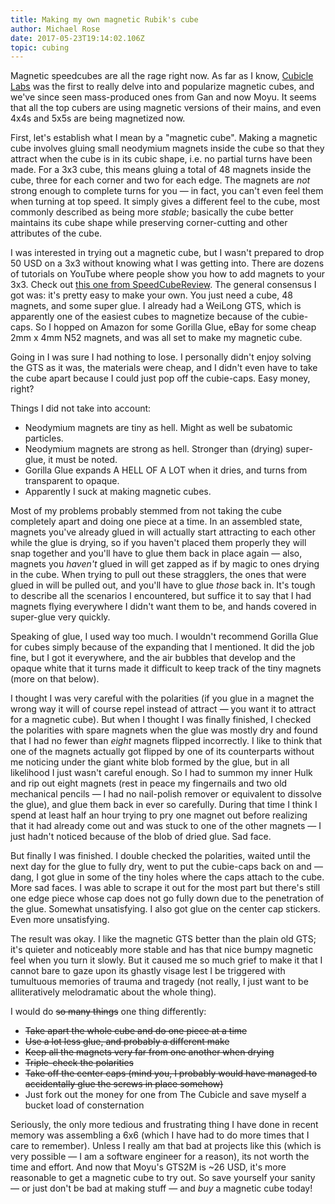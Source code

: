 ```yaml
---
title: Making my own magnetic Rubik's cube
author: Michael Rose
date: 2017-05-23T19:14:02.106Z
topic: cubing
---
```


Magnetic speedcubes are all the rage right now. As far as I know, [Cubicle Labs](https://thecubicle.us/cubicle-labs-c-228.html) was the first to really delve into and popularize magnetic cubes, and we've since seen mass-produced ones from Gan and now Moyu. It seems that all the top cubers are using magnetic versions of their mains, and even 4x4s and 5x5s are being magnetized now.

First, let's establish what I mean by a "magnetic cube". Making a magnetic cube involves gluing small neodymium magnets inside the cube so that they attract when the cube is in its cubic shape, i.e. no partial turns have been made. For a 3x3 cube, this means gluing a total of 48 magnets inside the cube, three for each corner and two for each edge. The magnets are _not_ strong enough to complete turns for you &mdash; in fact, you can't even feel them when turning at top speed. It simply gives a different feel to the cube, most commonly described as being more _stable_; basically the cube better maintains its cube shape while preserving corner-cutting and other attributes of the cube.

I was interested in trying out a magnetic cube, but I wasn't prepared to drop 50 USD on a 3x3 without knowing what I was getting into. There are dozens of tutorials on YouTube where people show you how to add magnets to your 3x3. Check out [this one from SpeedCubeReview](https://www.youtube.com/watch?v=xRcQQzsFjRg). The general consensus I got was: it's pretty easy to make your own. You just need a cube, 48 magnets, and some super glue. I already had a WeiLong GTS, which is apparently one of the easiest cubes to magnetize because of the cubie-caps. So I hopped on Amazon for some Gorilla Glue, eBay for some cheap 2mm x 4mm N52 magnets, and was all set to make my magnetic cube.

Going in I was sure I had nothing to lose. I personally didn't enjoy solving the GTS as it was, the materials were cheap, and I didn't even have to take the cube apart because I could just pop off the cubie-caps. Easy money, right?

Things I did not take into account:

- Neodymium magnets are tiny as hell. Might as well be subatomic particles.
- Neodymium magnets are strong as hell. Stronger than (drying) super-glue, it must be noted.
- Gorilla Glue expands A HELL OF A LOT when it dries, and turns from transparent to opaque.
- Apparently I suck at making magnetic cubes.

Most of my problems probably stemmed from not taking the cube completely apart and doing one piece at a time. In an assembled state, magnets you've already glued in will actually start attracting to each other while the glue is drying, so if you haven't placed them properly they will snap together and you'll have to glue them back in place again &mdash; also, magnets you _haven't_ glued in will get zapped as if by magic to ones drying in the cube. When trying to pull out these stragglers, the ones that were glued in will be pulled out, and you'll have to glue _those_ back in. It's tough to describe all the scenarios I encountered, but suffice it to say that I had magnets flying everywhere I didn't want them to be, and hands covered in super-glue very quickly.

Speaking of glue, I used way too much. I wouldn't recommend Gorilla Glue for cubes simply because of the expanding that I mentioned. It did the job fine, but I got it everywhere, and the air bubbles that develop and the opaque white that it turns made it difficult to keep track of the tiny magnets (more on that below).

I thought I was very careful with the polarities (if you glue in a magnet the wrong way it will of course repel instead of attract &mdash; you want it to attract for a magnetic cube). But when I thought I was finally finished, I checked the polarities with spare magnets when the glue was mostly dry and found that I had no fewer than _eight_ magnets flipped incorrectly. I like to think that one of the magnets actually got flipped by one of its counterparts without me noticing under the giant white blob formed by the glue, but in all likelihood I just wasn't careful enough. So I had to summon my inner Hulk and rip out eight magnets (rest in peace my fingernails and two old mechanical pencils &mdash; I had no nail-polish remover or equivalent to dissolve the glue), and glue them back in ever so carefully. During that time I think I spend at least half an hour trying to pry one magnet out before realizing that it had already come out and was stuck to one of the other magnets &mdash; I just hadn't noticed because of the blob of dried glue. Sad face.

But finally I was finished. I double checked the polarities, waited until the next day for the glue to fully dry, went to put the cubie-caps back on and &mdash; dang, I got glue in some of the tiny holes where the caps attach to the cube. More sad faces. I was able to scrape it out for the most part but there's still one edge piece whose cap does not go fully down due to the penetration of the glue. Somewhat unsatisfying. I also got glue on the center cap stickers. Even more unsatisfying.

The result was okay. I like the magnetic GTS better than the plain old GTS; it's quieter and noticeably more stable and has that nice bumpy magnetic feel when you turn it slowly. But it caused me so much grief to make it that I cannot bare to gaze upon its ghastly visage lest I be triggered with tumultuous memories of trauma and tragedy (not really, I just want to be alliteratively melodramatic about the whole thing).

I would do ~~so many things~~ one thing differently:

- ~~Take apart the whole cube and do one piece at a time~~
- ~~Use a lot less glue, and probably a different make~~
- ~~Keep all the magnets very far from one another when drying~~
- ~~Triple-check the polarities~~
- ~~Take off the center caps (mind you, I probably would have managed to accidentally glue the screws in place somehow)~~
- Just fork out the money for one from The Cubicle and save myself a bucket load of consternation

Seriously, the only more tedious and frustrating thing I have done in recent memory was assembling a 6x6 (which I have had to do more times that I care to remember). Unless I really am that bad at projects like this (which is very possible &mdash; I am a software engineer for a reason), its not worth the time and effort. And now that Moyu's GTS2M is ~26 USD, it's more reasonable to get a magnetic cube to try out. So save yourself your sanity &mdash; or just don't be bad at making stuff &mdash; and _buy_ a magnetic cube today!
